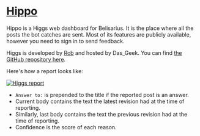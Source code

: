 # [Hippo](https://higgs.sobotics.org/Hippo)

Hippo is a Higgs web dashboard for Belisarius. It is the place where all the posts the bot catches are sent. Most of its features are publicly available, however you need to sign in to send feedback.

Higgs is developed by [Rob](https://github.com/rjrudman) and hosted by Das_Geek. You can find [the GitHub repository here](https://github.com/SOBotics/Higgs).

Here's how a report looks like:

[![Higgs report](https://i.imgur.com/bSBhllD.png)](https://i.imgur.com/bSBhllD.png)

- `Answer to:` is prepended to the title if the reported post is an answer.
- Current body contains the text the latest revision had at the time of reporting.
- Similarly, last body contains the text the previous revision had at the time of reporting.
- Confidence is the score of each reason.